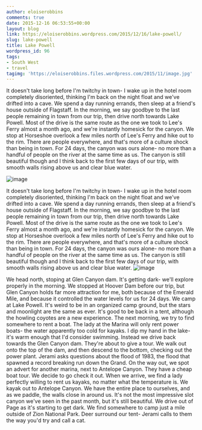 ```yaml
---
author: eloiserobbins
comments: true
date: 2015-12-16 06:53:55+00:00
layout: blog
link: https://eloiserobbins.wordpress.com/2015/12/16/lake-powell/
slug: lake-powell
title: Lake Powell
wordpress_id: 96
tags:
- South West
- travel
tagimg: 'https://eloiserobbins.files.wordpress.com/2015/11/image.jpg'
---
```


It doesn't take long before I'm twitchy in town- I wake up in the hotel room completely disoriented, thinking I'm back on the night float and we've drifted into a cave. We spend a day running errands, then sleep at a friend's house outside of Flagstaff. In the morning, we say goodbye to the last people remaining in town from our trip, then drive north towards Lake Powell. Most of the drive is the same route as the one we took to Lee's Ferry almost a month ago, and we're instantly homesick for the canyon. We stop at Horseshoe overlook a few miles north of Lee's Ferry and hike out to the rim. There are people everywhere, and that's more of a culture shock than being in town. For 24 days, the canyon was ours alone- no more than a handful of people on the river at the same time as us. The canyon is still beautiful though and I think back to the first few days of our trip, with smooth walls rising above us and clear blue water.
 
 
![image](https://eloiserobbins.files.wordpress.com/2015/11/image.jpg)


It doesn't take long before I'm twitchy in town- I wake up in the hotel room completely disoriented, thinking I'm back on the night float and we've drifted into a cave. We spend a day running errands, then sleep at a friend's house outside of Flagstaff. In the morning, we say goodbye to the last people remaining in town from our trip, then drive north towards Lake Powell. Most of the drive is the same route as the one we took to Lee's Ferry almost a month ago, and we're instantly homesick for the canyon. We stop at Horseshoe overlook a few miles north of Lee's Ferry and hike out to the rim. There are people everywhere, and that's more of a culture shock than being in town. For 24 days, the canyon was ours alone- no more than a handful of people on the river at the same time as us. The canyon is still beautiful though and I think back to the first few days of our trip, with smooth walls rising above us and clear blue water.
![image](https://eloiserobbins.files.wordpress.com/2015/11/image.jpg)

We head north, stoping at Glen Canyon dam. It's getting dark- we'll explore properly in the morning. We stopped at Hoover Dam before our trip, but Glen Canyon holds far more attraction for me, both because of the Emerald Mile, and because it controlled the water levels for us for 24 days.
We camp at Lake Powell. It's weird to be in an organized camp ground, but the stars and moonlight are the same as ever. It's good to be back in a tent, although the howling coyotes are a new experience.
The next morning, we try to find somewhere to rent a boat. The lady at the Marina will only rent power boats- the water apparently too cold for kayaks. I dip my hand in the lake- it's warm enough that I'd consider swimming.
Instead we drive back towards the Glen Canyon dam. They're about to give a tour. We walk out onto the top of the dam, and then descend to the bottom, checking out the power plant. Jerami asks questions about the flood of 1983, the flood that spawned a record breaking run down the Grand.
On the way out, we spot an advert for another marina, next to Antelope Canyon. They have a cheap boat tour. We decide to go check it out.
When we arrive, we find a lady perfectly willing to rent us kayaks, no matter what the temperature is. We kayak out to Antelope Canyon. We have the entire place to ourselves, and as we paddle, the walls close in around us. It's not the most impressive slot canyon we've seen in the past month, but it's still beautiful.
We drive out of Page as it's starting to get dark. We find somewhere to camp just a mile outside of Zion National Park. Deer surround our tent- Jerami calls to them the way you'd try and call a cat.
